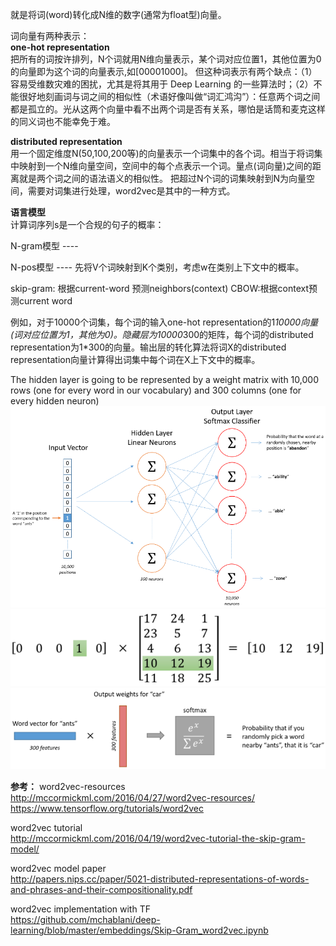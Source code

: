 就是将词(word)转化成N维的数字(通常为float型)向量。

词向量有两种表示：<br/>
**one-hot representation**<br/>
把所有的词按许排列，N个词就用N维向量表示，某个词对应位置1，其他位置为0的向量即为这个词的向量表示,如[00001000]。
但这种词表示有两个缺点：（1）容易受维数灾难的困扰，尤其是将其用于 Deep Learning 的一些算法时；（2）不能很好地刻画词与词之间的相似性（术语好像叫做“词汇鸿沟”）：任意两个词之间都是孤立的。光从这两个向量中看不出两个词是否有关系，哪怕是话筒和麦克这样的同义词也不能幸免于难。

**distributed representation**<br/>
用一个固定维度N(50,100,200等)的向量表示一个词集中的各个词。相当于将词集中映射到一个N维向量空间，空间中的每个点表示一个词。量点(词向量)之间的距离就是两个词之间的语法语义的相似性。
把超过N个词的词集映射到N为向量空间，需要对词集进行处理，word2vec是其中的一种方式。

**语言模型**<br/>
计算词序列s是一个合规的句子的概率：

N-gram模型  ----

N-pos模型  ---- 先将V个词映射到K个类别，考虑w在类别上下文中的概率。


skip-gram: 根据current-word 预测neighbors(context)
CBOW:根据context预测current word

例如，对于10000个词集，每个词的输入one-hot representation的1*10000向量(词对应位置为1，其他为0)。隐藏层为10000*300的矩阵，每个词的distributed representation为1*300的向量。输出层的转化算法将词X的distributed representation向量计算得出词集中每个词在X上下文中的概率。

The hidden layer is going to be represented by a weight matrix with 10,000 rows (one for every word in our vocabulary) and 300 columns (one for every hidden neuron)
![](https://github.com/yinzhaoyang/machine_learning/blob/master/word2vec_nn.png)
![](https://github.com/yinzhaoyang/machine_learning/blob/master/word2vec_hidden.png)
![](https://github.com/yinzhaoyang/machine_learning/blob/master/word2vec_output.png)

**参考：**
word2vec-resources<br/>
http://mccormickml.com/2016/04/27/word2vec-resources/
https://www.tensorflow.org/tutorials/word2vec

word2vec tutorial<br/>
http://mccormickml.com/2016/04/19/word2vec-tutorial-the-skip-gram-model/

word2vec model  paper<br/>
http://papers.nips.cc/paper/5021-distributed-representations-of-words-and-phrases-and-their-compositionality.pdf

word2vec implementation with TF<br/>
https://github.com/mchablani/deep-learning/blob/master/embeddings/Skip-Gram_word2vec.ipynb
